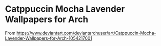 # Catppuccin Mocha Lavender Wallpapers for Arch

From <https://www.deviantart.com/deviantarchuser/art/Catppuccin-Mocha-Lavender-Wallpapers-for-Arch-1054217001>
